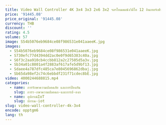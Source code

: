 ```yaml
---
title: Video Wall Controller 4K 3x4 3x3 2x6 3x2 ฯลฯโหมดผนังวิดีโอ 12 อินเทอร์เฟซมัลติมีเดียความละเอียดสูงเอาต์พุต
price: '91445.08'
price_original: '91445.08'
currency: THB
discount: ''
rating: 4.5
volume: 57
image: S54b5076eb9684ce08f986531e041aaeeK.jpg
images:
  - S54b5076eb9684ce08f986531e041aaeeK.jpg
  - S730efc77d4394dd2ac0e0f9d65383c40a.jpg
  - S6f3c2aa910cb4ccbb812a2c27505d5a3v.jpg
  - Sb34a01c8801a4f2883af617afe5d9bf13.jpg
  - Sdaee4a787dfc485ca7e8045696862dbaj.jpg
  - Sb65da98ef2c74c6ebbdf231f71cdec8bE.jpg
video: 4000244688815.mp4
categories:
  - name: การรักษาความปลอดภัย และการป้องกัน
    slug: การร-กษาความปลอดภ-และการป-องก
  - name: อุปกรณ์IoT
    slug: ปกรณ-iot
slug: video-wall-controller-4k-3x4
encode: opptgm6
lang: th
---
```

  